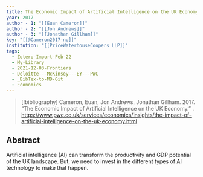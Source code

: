 ```yaml
---
title: The Economic Impact of Artificial Intelligence on the UK Economy
year: 2017
author - 1: "[[Euan Cameron]]"
author - 2: "[[Jon Andrews]]"
author - 3: "[[Jonathan Gillham]]"
key: "[[@Cameron2017-nq]]"
institution: "[[PriceWaterhouseCoopers LLP]]"
tags:
  - Zotero-Import-Feb-22
  - My-Library
  - 2021-12-03-Frontiers
  - Deloitte---McKinsey---EY---PWC
  - _BibTex-to-MD-Git
  - Economics
---
```


> [!bibliography]
> Cameron, Euan, Jon Andrews, Jonathan Gillham. 2017. “The Economic Impact of Artificial Intelligence on the UK Economy.” . https://www.pwc.co.uk/services/economics/insights/the-impact-of-artificial-intelligence-on-the-uk-economy.html

## Abstract
Artificial intelligence (AI) can transform the productivity and GDP potential of the UK landscape. But, we need to invest in the different types of AI technology to make that happen.